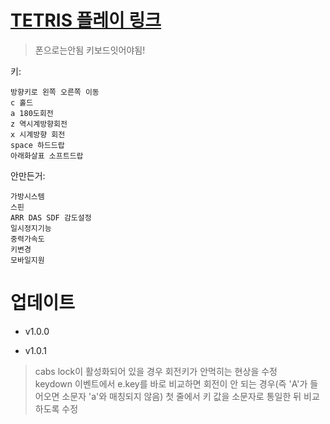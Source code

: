  # [TETRIS 플레이 링크](https://gyuriling.github.io/Tetris/)

> 폰으로는안됨 키보드잇어야됨! 

키:
```
방향키로 왼쪽 오른쪽 이동 
c 홀드
a 180도회전
z 역시계방향회전
x 시계방향 회전 
space 하드드랍
아래화살표 소프트드랍
```

안만든거:
```
가방시스템
스핀
ARR DAS SDF 감도설정 
일시정지기능
중력가속도
키변경
모바일지원 
```




# 업데이트

* v1.0.0

* v1.0.1
> cabs lock이 활성화되어 있을 경우 회전키가 안먹히는 현상을 수정<br/>
keydown 이벤트에서 e.key를 바로 비교하면 회전이 안 되는 경우(즉 'A'가 들어오면 소문자 'a'와 매칭되지 않음) 첫 줄에서 키 값을 소문자로 통일한 뒤 비교하도록 수정

